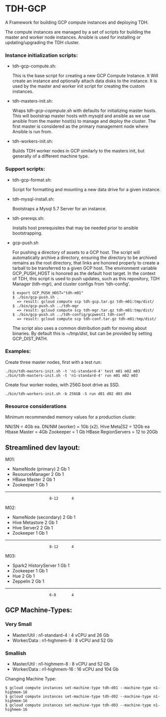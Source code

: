 TDH-GCP 
=========

A Framework for building GCP compute instances and deploying TDH.

The compute instances are managed by a set of scripts for building the master 
and worker node instances. Ansible is used for installing or updating/upgrading 
the TDH cluster.

### Instance initialization scripts:

- tdh-gcp-compute.sh:
  
  This is the base script for creating a new GCP Compute Instance. It Will 
create an instance and optionally attach data disks to the instance. It is 
used by the master and worker init script for creating the custom instances.

- tdh-masters-init.sh:
  
  Wraps *tdh-gcp-copmpute.sh* with defaults for initializing master hosts.
This will bootstrap master hosts with mysqld and ansible as we use ansible
from the master host(s) to manage and deploy the cluster. The first master 
is considered as the primary management node where Ansible is run from.

- tdh-workers-init.sh:  
  
  Builds TDH worker nodes in GCP similarly to the masters init, but generally 
 of a different machine type.


### Support scripts:

- tdh-gcp-format.sh: 
  
  Script for formatting and mounting a new data drive for a given instance.

- tdh-mysql-install.sh: 
  
  Bootstraps a Mysql 5.7 Server for an instance.

- tdh-prereqs.sh:
  
  Installs host prerequisites that may be needed prior to ansible bootstrapping.

- gcp-push.sh

   For pushing a directory of assets to a GCP host. The script will automatically 
   archive a directory, ensuring the directory to be archived remains as the root
   directory, that links are honored properly to create a tarball to be transferred
   to a given GCP host. The environment variable GCP_PUSH_HOST is honored as the 
   default host target. In the context of TDH, this script is used to push updates, 
   such as this repository, TDH Manager (tdh-mgr), and cluster configs from 'tdh-config'.
   ```
   $ export GCP_PUSH_HOST="tdh-m01"
   $ ./bin/gcp-push.sh .
     => result: gcloud compute scp tdh-gcp.tar.gz tdh-m01:tmp/dist/
   $ ./bin/gcp-push.sh ../tdh-mgr
     => result: gcloud compute scp tdh-mgr.tar.gz tdh-m01:tmp/dist/
   $ ./bin/gcp-push.sh ../tdh-config/gcpwest1 tdh-conf
     => result: gcloud compute scp tdh-conf.tar.gz tdh-m01:tmp/dist/
   ```
  The script also uses a common distribution path for moving about binaries. By default 
  this is *~/tmp/dist*, but can be provided by setting GCP_DIST_PATH.


### Examples:

Create three master nodes, first with a test run:
```
./bin/tdh-masters-init.sh -t 'n1-standard-4' test m01 m02 m03
./bin/tdh-masters-init.sh -t 'n1-standard-4' run m01 m02 m03
```

Create four worker nodes, with 256G boot drive as SSD.
```
./bin/tdh-workers-init.sh -b 256GB -S run d01 d02 d03 d04
```

### Resource considerations

  Minimum recommended memory values for a production cluste:

  NN/SN = 4Gb ea.
  DN/NM (worker) = 1Gb (x2).
  Hive Meta|S2  = 12Gb ea
  Hbase Master = 4Gb
  Zookeeper  = 1 Gb
  HBase RegionServers = 12 to 20Gb


Streamlined dev layout:
------------------------------------
M01:
* NameNode (primary)    2 Gb      1
* ResourceManager       2 Gb      1
* HBase Master          2 Gb      1
* Zookeeper             1 Gb      1
------------------------------------
                        8-12      4
M02:
* NameNode (secondary)  2 Gb      1
* Hive Metastore        2 Gb      1
* Hive Server2          2 Gb      1
* Zookeeper             1 Gb      1
-------------------------------------
                        8-12      4
M03:
* Spark2 HistoryServer  1 Gb      1
* Zookeeper             1 Gb      1
* Hue                   2 Gb      1
* Zeppelin              2 Gb      1
----------------------------------
                        6-8       4


## GCP Machine-Types:

### Very Small
- Master/Util   :  n1-standard-4  :  4 vCPU and 26 Gb 
- Worker/Data   :  n1-highmem-8   :  8 vCPU and 52 Gb  

### Smallish
- Master/Util   :  n1-highmem-8  :  8 vCPU and 52 Gb
- Worker/Data   :  n1-highmem-16  :  16 vCPU and 104 Gb

 
Changing Machine Type:
```
$ gcloud compute instances set-machine-type tdh-d01 --machine-type n1-highmem-16
$ gcloud compute instances set-machine-type tdh-d02 --machine-type n1-highmem-16
$ gcloud compute instances set-machine-type tdh-d03 --machine-type n1-highmem-16
```

